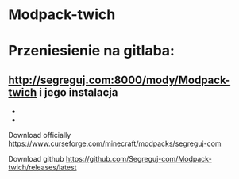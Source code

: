 # Modpack-twich

# Przeniesienie na gitlaba:
http://segreguj.com:8000/mody/Modpack-twich i jego instalacja
-
-
-
Download officially https://www.curseforge.com/minecraft/modpacks/segreguj-com

Download github https://github.com/Segreguj-com/Modpack-twich/releases/latest
